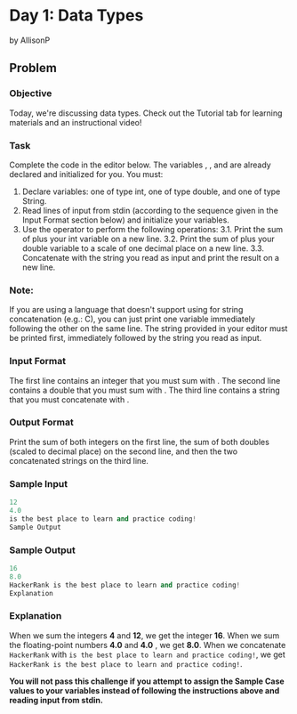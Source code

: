 # Day 1: Data Types 
by AllisonP

## Problem

### Objective
Today, we're discussing data types. Check out the Tutorial tab for learning materials and an instructional video!

### Task 
Complete the code in the editor below. The variables , , and  are already declared and initialized for you. You must:

1. Declare  variables: one of type int, one of type double, and one of type String.
2. Read  lines of input from stdin (according to the sequence given in the Input Format section below) and initialize your  variables.
3. Use the  operator to perform the following operations: 
3.1. Print the sum of  plus your int variable on a new line.
3.2. Print the sum of  plus your double variable to a scale of one decimal place on a new line.
3.3. Concatenate  with the string you read as input and print the result on a new line.

### Note: 
If you are using a language that doesn't support using  for string concatenation (e.g.: C), you can just print one variable immediately following the other on the same line. The string provided in your editor must be printed first, immediately followed by the string you read as input.

### Input Format

The first line contains an integer that you must sum with . 
The second line contains a double that you must sum with . 
The third line contains a string that you must concatenate with .

### Output Format

Print the sum of both integers on the first line, the sum of both doubles (scaled to  decimal place) on the second line, and then the two concatenated strings on the third line.

### Sample Input

```cpp
12
4.0
is the best place to learn and practice coding!
Sample Output
```

### Sample Output

```cpp
16
8.0
HackerRank is the best place to learn and practice coding!
Explanation
```

### Explanation

When we sum the integers **4** and **12**, we get the integer **16**. 
When we sum the floating-point numbers  **4.0** and **4.0** , we get **8.0**. 
When we concatenate `HackerRank` with `is the best place to learn and practice coding!`, we get `HackerRank is the best place to learn and practice coding!`.

**You will not pass this challenge if you attempt to assign the Sample Case values to your variables instead of following the instructions above and reading input from stdin.**